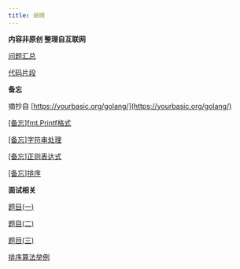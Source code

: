 ```yaml
---
title: 说明
---
```


**内容非原创 整理自互联网**

[问题汇总](/golang/golang_01.md)

[代码片段](/golang/golang_02.md)

**备忘**

摘抄自 [https://yourbasic.org/golang/](https://yourbasic.org/golang/)

[[备忘]fmt.Printf格式](/golang/golang_11.md)

[[备忘]字符串处理](/golang/golang_12.md)

[[备忘]正则表达式](/golang/golang_13.md)

[[备忘]排序](/golang/golang_14.md)

**面试相关**

[题目(一)](/golang/golang_91.md)

[题目(二)](/golang/golang_92.md)

[题目(三)](/golang/golang_93.md)

[排序算法举例](/golang/golang_94.md)
